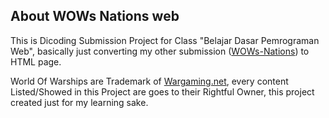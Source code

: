 ## About WOWs Nations web

This is Dicoding Submission Project for Class "Belajar Dasar Pemrograman Web", basically just converting my other submission ([WOWs-Nations](https://github.com/Darkerside/WOWs-Nations)) to HTML page.

World Of Warships are Trademark of [Wargaming.net](https://worldofwarships.asia/), every content Listed/Showed in this Project are goes to their Rightful Owner, this project created just for my learning sake.

